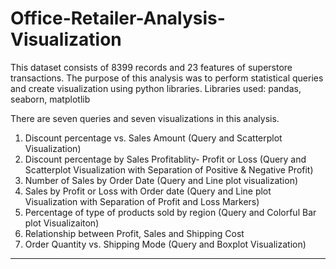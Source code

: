 # Office-Retailer-Analysis-Visualization

This dataset consists of 8399 records and 23 features of superstore transactions. 
The purpose of this analysis was to perform statistical queries and create visualization using python libraries.
Libraries used: pandas, seaborn, matplotlib

There are seven queries and seven visualizations in this analysis.
1. Discount percentage vs. Sales Amount (Query and Scatterplot Visualization)
2. Discount percentage by Sales Profitablity- Profit or Loss (Query and Scatterplot Visualization with Separation of Positive & Negative Profit)
3. Number of Sales by Order Date (Query and Line plot visualization)
4. Sales by Profit or Loss with Order date (Query and Line plot Visualization with Separation of Profit and Loss Markers)
5. Percentage of type of products sold by region (Query and Colorful Bar plot Visualizaiton)
6. Relationship between Profit, Sales and Shipping Cost 
7. Order Quantity vs. Shipping Mode (Query and Boxplot Visualization)
---
